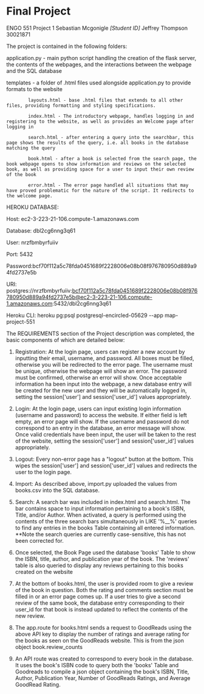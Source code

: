 # Final Project

ENGO 551 Project 1
Sebastian Mcgonigle *[Student ID]*
Jeffrey Thompson 30021871

The project is contained in the following folders:

application.py - main python script handling the creation of the flask server, the contents of the webpages, and the interactions between the webpage and the SQL database

templates - a folder of .html files used alongside application.py to provide formats to the website

            layouts.html - base .html files that extends to all other files, providing formatting and styling specifications.

            index.html - The introductory webpage, handles logging in and registering to the website, as well as provides an Welcome page after logging in

            search.html - after entering a query into the searchbar, this page shows the results of the query, i.e. all books in the database matching the query

            book.html - after a book is selected from the search page, the book webpage opens to show information and reviews on the selected book, as well as providing space for a user to input their own review of the book

            error.html - The error page handled all situations that may have proved problematic for the nature of the script. It redirects to the welcome page.

HEROKU DATABASE: 

Host: ec2-3-223-21-106.compute-1.amazonaws.com

Database: dbl2cg6nng3q61

User: nrzfbmbyrfuiiv 

Port: 5432

Password:bcf70f112a5c78fda0451689f2228006e08b08f976780950d889a94fd2737e5b

URI: postgres://nrzfbmbyrfuiiv:bcf70f112a5c78fda0451689f2228006e08b08f976780950d889a94fd2737e5b@ec2-3-223-21-106.compute-1.amazonaws.com:5432/dbl2cg6nng3q61 

Heroku CLI: heroku pg:psql postgresql-encircled-05629 --app map-project-551 


The REQUIREMENTS section of the Project description was completed, the basic components of which are detailed below:

1. Registration: At the login page, users can register a new account by inputting their email, username, and password. All boxes must be filled, otherwise you will be redirected to the error page. The username must be unique, otherwise the webpage will show an error. The password must be confirmed, otherwise an error will show. Once acceptable information ha been input into the webpage, a new database entry will be created for the new user and they will be automatically logged in, setting the session['user'] and session['user_id'] values appropriately.

2. Login: At the login page, users can input existing login information (username and password) to access the website. If either field is left empty, an error page will show. If the username and password do not correspond to an entry in the database, an error message will show. Once valid credentials have been input, the user will be taken to the rest of the website, setting the session['user'] and session['user_id'] values appropriately.

3. Logout: Every non-error page has a "logout" button at the bottom. This wipes the session['user'] and session['user_id']  values and redirects the user to the login page.

4. Import: As described above, import.py uploaded the values from books.csv into the SQL database.

5. Search: A search bar was included in index.html and search.html. The bar contains space to input information pertaining to a book's ISBN, Title, and/or Author. When activated, a query is performed using the contents of the three search bars simultaneously in LIKE '%__%' queries to find any entries in the books Table containing all entered information.
**Note the search queries are currently case-sensitive, this has not been corrected for.

6. Once selected, the Book Page used the database 'books' Table to show the ISBN, title, author, and publication year of the book. The 'reviews' table is also queried to display any reviews pertaining to this books created on the website

7. At the bottom of books.html, the user is provided room to give a review of the book in question. Both the rating and comments section must be filled in or an error page comes up. If a user tries to give a second review of the same book, the database entry corresponding to their user_id for that book is instead updated to reflect the contents of the new review.

8. The app.route for books.html sends a request to GoodReads using the above API key to display the number of ratings and average rating for the books as seen on the GoodReads website. This is from the json object book.review_counts

9. An API route was created to correspond to every book in the database. It uses the book's ISBN code to query both the 'books' Table and Goodreads to compile a json object containing the book's ISBN, Title, Author, Publication Year, Number of GoodReads Ratings, and Average GoodRead Rating.

